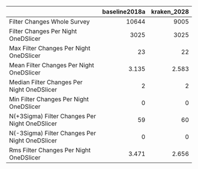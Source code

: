|                                                |   baseline2018a |   kraken_2028 |
|:-----------------------------------------------|----------------:|--------------:|
| Filter Changes Whole Survey                    |       10644     |      9005     |
| Filter Changes Per Night OneDSlicer            |        3025     |      3025     |
| Max Filter Changes Per Night OneDSlicer        |          23     |        22     |
| Mean Filter Changes Per Night OneDSlicer       |           3.135 |         2.583 |
| Median Filter Changes Per Night OneDSlicer     |           2     |         2     |
| Min Filter Changes Per Night OneDSlicer        |           0     |         0     |
| N(+3Sigma) Filter Changes Per Night OneDSlicer |          59     |        60     |
| N(-3Sigma) Filter Changes Per Night OneDSlicer |           0     |         0     |
| Rms Filter Changes Per Night OneDSlicer        |           3.471 |         2.656 |
